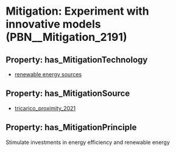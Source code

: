 # Mitigation: __Experiment with innovative models__ (PBN__Mitigation_2191)

## Property: has_MitigationTechnology

* [renewable energy sources](../Technology/PBN__Technology_866)

## Property: has_MitigationSource

* [tricarico_proximity_2021](../Article/PBN__Article_216)

## Property: has_MitigationPrinciple

Stimulate investments in energy efficiency and renewable energy

